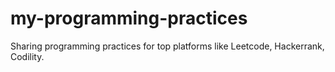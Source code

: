 # my-programming-practices
Sharing programming practices for top platforms like Leetcode, Hackerrank, Codility. 
